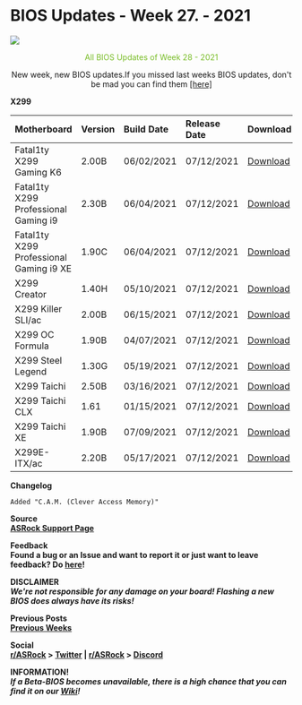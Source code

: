 # BIOS Updates - Week 27. - 2021

<img style="margin-left:auto;margin-right:auto;display: block;" src="/ASRockWiki/assets/img/includes/wiki/bios_updates.png">

<p style="text-align:center;color:#79bd28">All BIOS Updates of Week 28 - 2021</p>

<p style="text-align:center">New week, new BIOS updates.If you missed last weeks BIOS updates, don't be mad you can find them <a href="https://new.reddit.com/r/ASRock/comments/ody8f8/weekly_bios_update_post_week_27_2021/" target="_blank">[here]</a></p>

**X299**

|Motherboard|Version|Build Date|Release Date|Download|
|:-|:-|:-|:-|:-|
|Fatal1ty X299 Gaming K6|2.00B|06/02/2021|07/12/2021|[Download](https://www.asrock.com/MB/Intel/Fatal1ty%20X299%20Gaming%20K6/index.asp#BIOS)|
|Fatal1ty X299 Professional Gaming i9|2.30B|06/04/2021|07/12/2021|[Download](https://www.asrock.com/MB/Intel/Fatal1ty%20X299%20Professional%20Gaming%20i9/index.asp#BIOS)|
|Fatal1ty X299 Professional Gaming i9 XE|1.90C|06/04/2021|07/12/2021|[Download](https://www.asrock.com/MB/Intel/Fatal1ty%20X299%20Professional%20Gaming%20i9%20XE/index.asp#BIOS)|
|X299 Creator|1.40H|05/10/2021|07/12/2021|[Download](https://www.asrock.com/MB/Intel/X299%20Creator/index.asp#BIOS)|
|X299 Killer SLI/ac|2.00B|06/15/2021|07/12/2021|[Download](https://www.asrock.com/MB/Intel/X299%20Killer%20SLIac/index.asp#BIOS)|
|X299 OC Formula|1.90B|04/07/2021|07/12/2021|[Download](https://www.asrock.com/MB/Intel/X299%20OC%20Formula/index.asp#BIOS)|
|X299 Steel Legend|1.30G|05/19/2021|07/12/2021|[Download](https://www.asrock.com/MB/Intel/X299%20Steel%20Legend/index.asp#BIOS)|
|X299 Taichi|2.50B|03/16/2021|07/12/2021|[Download](https://www.asrock.com/MB/Intel/X299%20Taichi/index.asp#BIOS)|
|X299 Taichi CLX|1.61|01/15/2021|07/12/2021|[Download](https://www.asrock.com/MB/Intel/X299%20Taichi%20CLX/index.asp#BIOS)|
|X299 Taichi XE|1.90B|07/09/2021|07/12/2021|[Download](https://www.asrock.com/MB/Intel/X299%20Taichi%20XE/index.asp#BIOS)|
|X299E-ITX/ac|2.20B|05/17/2021|07/12/2021|[Download](https://www.asrock.com/MB/Intel/X299E-ITXac/index.asp#BIOS)|

**Changelog**

    Added "C.A.M. (Clever Access Memory)"

**Source**  
[**ASRock Support Page**](https://www.asrock.com/support/index.asp?cat=BIOS)

**Feedback**  
**Found a bug or an Issue and want to report it or just want to leave feedback? Do [here](https://event.asrock.com/tsd.asp)!**

**DISCLAIMER**  
***We're not responsible for any damage on your board! Flashing a new BIOS does always have its risks!***

**Previous Posts**  
[**Previous Weeks**](https://www.reddit.com/r/ASRock/?f=flair_name%3A%22BIOS%20Release%22)

**Social**  
**[r/ASRock](https://www.reddit.com/r/ASRock/) > [Twitter](https://twitter.com/redditASRock) | [r/ASRock](https://www.reddit.com/r/ASRock/) > [Discord](https://discord.gg/rFrMpxV)**

**INFORMATION!**  
***If a Beta-BIOS becomes unavailable, there is a high chance that you can find it on our [Wiki](https://botflakes.github.io/ASRockWiki/beta_bios/)!***